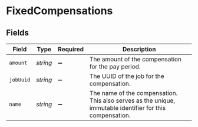 # FixedCompensations


## Fields

| Field                                                                                                     | Type                                                                                                      | Required                                                                                                  | Description                                                                                               |
| --------------------------------------------------------------------------------------------------------- | --------------------------------------------------------------------------------------------------------- | --------------------------------------------------------------------------------------------------------- | --------------------------------------------------------------------------------------------------------- |
| `amount`                                                                                                  | *string*                                                                                                  | :heavy_minus_sign:                                                                                        | The amount of the compensation for the pay period.                                                        |
| `jobUuid`                                                                                                 | *string*                                                                                                  | :heavy_minus_sign:                                                                                        | The UUID of the job for the compensation.                                                                 |
| `name`                                                                                                    | *string*                                                                                                  | :heavy_minus_sign:                                                                                        | The name of the compensation. This also serves as the unique, immutable identifier for this compensation. |